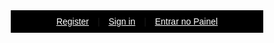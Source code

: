 <div style="background-color: black; padding: 10px; text-align: center;">
    <a href="#" style="color: white; margin: 10px;">Register</a> |
    <a href="#" style="color: white; margin: 10px;">Sign in</a> |
    <a href="#" style="color: white; margin: 10px;">Entrar no Painel</a>
</div>
<html lang="pt-BR">
<head>
  <meta charset="UTF-8" />
  <meta name="viewport" content="width=device-width, initial-scale=1.0" />
  <title>Site com Fundo Preto</title>
  <link href="https://fonts.googleapis.com/css2?family=Poppins:wght@300;500;700&display=swap" rel="stylesheet">
  <style>
    * {
      margin: 0;
      padding: 0;
      box-sizing: border-box;
      font-family: 'Poppins', sans-serif;
    }

    body {
      background-color: #000;
      color: #fff;
      line-height: 1.6;
      overflow-x: hidden;
    }

    header {
      padding: 30px;
      text-align: center;
      background-color: rgba(255, 255, 255, 0.05);
      box-shadow: 0 4px 10px rgba(0, 0, 0, 0.3);
    }

    header h1 {
      font-size: 2.5rem;
      animation: slideIn 1s ease-out;
    }

    section {
      max-width: 900px;
      margin: 40px auto;
      padding: 20px;
      background-color: rgba(255, 255, 255, 0.05);
      border-radius: 15px;
      backdrop-filter: blur(10px);
      animation: fadeIn 2s ease-in;
    }

    section h2 {
      font-size: 1.8rem;
      margin-bottom: 10px;
    }

    section p {
      font-size: 1rem;
      margin-bottom: 20px;
    }

    .buttons {
      display: flex;
      flex-direction: column;
      gap: 15px;
      margin-top: 20px;
    }

    .buttons a {
      text-decoration: none;
      color: #fff;
      background: #1abc9c;
      padding: 10px 15px;
      font-size: 13px; /* DIMINUI O TAMANHO AQUI */
      text-align: center;
      border-radius: 10px;
      transition: background 0.3s ease;
    }

    .buttons a:hover {
      background: #16a085;
    }

    footer {
      text-align: center;
      margin-top: 50px;
      padding: 20px;
      font-size: 0.9rem;
      color: #aaa;
    }

    @keyframes slideIn {
      from { transform: translateY(-100px); opacity: 0; }
      to { transform: translateY(0); opacity: 1; }
    }

    @keyframes fadeIn {
      from { opacity: 0; }
      to { opacity: 1; }
    }

    /* Estilos da galeria */
    .carousel img {
      width: 100%;
      max-width: 600px;
      height: auto;
      border-radius: 10px;
    }

    .carousel button {
      margin: 10px 5px;
      padding: 10px 20px;
      font-size: 14px;
      border: none;
      border-radius: 8px;
      background-color: #1abc9c;
      color: #fff;
      cursor: pointer;
      transition: background 0.3s ease;
    }

    .carousel button:hover {
      background-color: #16a085;
    }
  </style>
</head>
<body>

  <section>
    <h2>Conectando ideias, construindo futuros.</h2>
    <p>
      Este site apresenta os projetos dos alunos de Logística da Universidade Brás Cubas (UBC),
      em um espaço simples, visual e fácil de navegar. A proposta é compartilhar soluções criativas,
      ideias práticas e mostrar como a logística faz a diferença no dia a dia.
    </p>
    <p>
      🔒 Sem rastreamento, sem complicação.
    
    🚧Estamos aprimorando a experiência do site e melhorando algumas funcionalidades. Algumas ainda estão limitadas enquanto realizamos ajustes e implementamos novos recursos.
    
    📅Última atualização: 11/05/2025

    </p>

        
    <div class="buttons">
      <a href="https://1drv.ms/x/c/de9e79f6174a4628/EcIMFjsSULFIhb2Ekbq4DtYBDgcJTIHZjPllqgpDBiSDCg?e=CLBv7D">
        🔗 Projeto: ODS6 Pesquisa 2025
      </a>
    <div class="buttons">
      <a href="Seja bem-vindo a ÓCO FRIENDLY.pdf">
        🔗 Projeto: Relações Trabalhistas 2025
      </a>
      <a href="https://1drv.ms/p/c/bde93b9cab5058a5/EXKphmh1l3hBtThDMfpyj9ABnC_qHzkpojPY6OSEJxHhcg?e=38ZW9Q" target="_blank">
        🔗 Projeto: ODS 2024
      </a>
      <a href="https://1drv.ms/p/c/de9e79f6174a4628/Ec_EU4AHjVlLqA6oD1MwHuMBimMcpdcxXzubo7a4QNHERw?e=yzPikx" target="_blank">
        🔗 Projeto: Picking 2024
      </a>
      <a href="mailto:arthur.oliveira99@cs.brazcubas.edu.br">📧 Contato</a>
    </div>


  <section id="galeria" style="text-align:center; margin-top:50px;">
    <h2>Galeria</h2>
   <div class="slideshow">
    <img src="Imagem do WhatsApp de 2024-11-24 à(s) 16.34.45_4f67957e.jpg" alt="Foto 1" class="slide">
    <img src="Imagem do WhatsApp de 2024-11-24 à(s) 16.34.49_450e3f18.jpg" alt="Foto 2" class="slide">
    <img src="Imagem do WhatsApp de 2025-04-16 à(s) 17.30.28_e93abc65.jpg" alt="Foto 3" class="slide">
    <img src="Imagem do WhatsApp de 2025-05-03 à(s) 11.24.30_9c988ad7.jpg" alt="Foto 4" class="slide">
    <br>
    

<script>
    let slides = document.querySelectorAll(".slide");
    let index = 0;

    function showSlide() {
        slides.forEach((slide, i) => {
            slide.style.display = i === index ? "block" : "none";
        });
    }

    function mudarSlide(step) {
        index = (index + step + slides.length) % slides.length;
        showSlide();
    }

    function autoSlide() {
        index = (index + 1) % slides.length;
        showSlide();
    }

    setInterval(autoSlide, 3000); // Troca automática a cada 3 segundos
    showSlide(); // Exibe a primeira imagem
</script>
    </div>
  </section>

  <footer>
   @tukarth - Todos os direitos reservados. &copy; 2025
  </footer>

  <script>
    let slideIndex = 0;
    const slides = document.querySelectorAll('.slide');

    function mudarSlide(n) {
      slides[slideIndex].style.display = "none";
      slideIndex = (slideIndex + n + slides.length) % slides.length;
      slides[slideIndex].style.display = "block";
    }
  </script>
